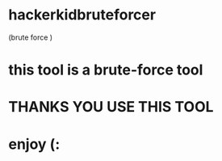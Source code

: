# hackerkidbruteforcer
(brute force )
# this tool is a brute-force tool
# THANKS YOU USE THIS TOOL
# enjoy (:
